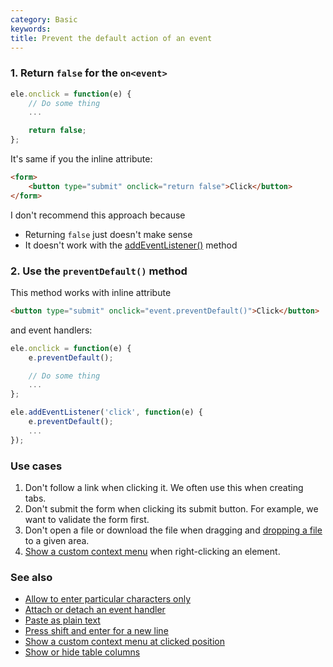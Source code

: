 ```yaml
---
category: Basic
keywords:
title: Prevent the default action of an event
---
```


### 1. Return `false` for the `on<event>`

```js
ele.onclick = function(e) {
    // Do some thing
    ...

    return false;
};
```

It's same if you the inline attribute:

```html
<form>
    <button type="submit" onclick="return false">Click</button>
</form>
```

I don't recommend this approach because

-   Returning `false` just doesn't make sense
-   It doesn't work with the [addEventListener()](/attach-or-detach-an-event-handler) method

### 2. Use the `preventDefault()` method

This method works with inline attribute

```html
<button type="submit" onclick="event.preventDefault()">Click</button>
```

and event handlers:

```js
ele.onclick = function(e) {
    e.preventDefault();

    // Do some thing
    ...
};

ele.addEventListener('click', function(e) {
    e.preventDefault();
    ...
});
```

### Use cases

1. Don't follow a link when clicking it. We often use this when creating tabs.
2. Don't submit the form when clicking its submit button. For example, we want to validate the form first.
3. Don't open a file or download the file when dragging and [dropping a file](/highlight-an-element-when-dragging-a-file-over-it) to a given area.
4. [Show a custom context menu](/show-a-custom-context-menu-at-clicked-position) when right-clicking an element.

### See also

-   [Allow to enter particular characters only](/allow-to-enter-particular-characters-only)
-   [Attach or detach an event handler](/attach-or-detach-an-event-handler)
-   [Paste as plain text](/paste-as-plain-text)
-   [Press shift and enter for a new line](/press-shift-and-enter-for-a-new-line)
-   [Show a custom context menu at clicked position](/show-a-custom-context-menu-at-clicked-position)
-   [Show or hide table columns](/show-or-hide-table-columns)
